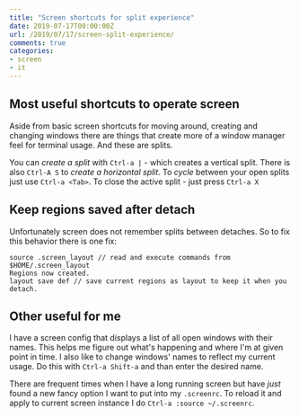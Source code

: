 ```yaml
---
title: "Screen shortcuts for split experience"
date: 2019-07-17T00:00:00Z
url: /2019/07/17/screen-split-experience/
comments: true
categories: 
- screen
- it
---
```


## Most useful shortcuts to operate screen

Aside from basic screen shortcuts for moving around, creating and
changing windows there are things that create more of a window manager
feel for terminal usage. And these are splits.

You can *create a split* with `Ctrl-a |` - which creates a vertical split.
There is also `Ctrl-A S` to *create a horizontal split*. To *cycle* between
your open splits just use `Ctrl-a <Tab>`. To close the active split - just
press `Ctrl-a X`

## Keep regions saved after detach

Unfortunately screen does not remember splits between detaches. So to
fix this behavior there is one fix:

```
source .screen_layout // read and execute commands from $HOME/.screen_layout
Regions now created.
layout save def // save current regions as layout to keep it when you detach.
```

## Other useful for me

I have a screen config that displays a list of all open windows with
their names. This helps me figure out what's happening and where I'm at
given point in time. I also like to change windows' names to reflect my
current usage. Do this with `Ctrl-a Shift-a` and than enter the desired
name.

There are frequent times when I have a long running screen but have
*just* found a new fancy option I want to put into my `.screenrc`. To
reload it and apply to current screen instance I do `Ctrl-a :source
~/.screenrc`.





